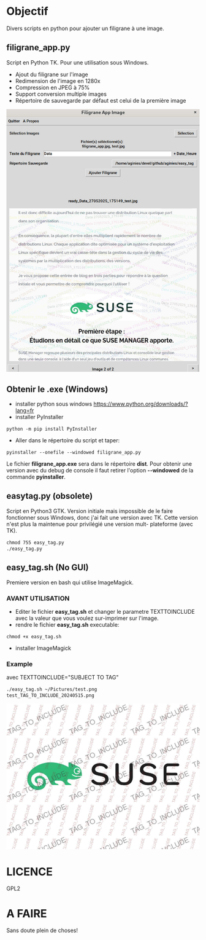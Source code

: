 # Objectif

Divers scripts en python pour ajouter un filigrane à une image.

## filigrane_app.py

Script en Python TK. Pour une utilisation sous Windows.
* Ajout du filigrane sur l'image
* Redimension de l'image en 1280x
* Compression en JPEG à 75%
* Support conversion multiple images
* Répertoire de sauvegarde par défaut est celui de la première image

![image](https://github.com/aginies/easy_tag/blob/555160b92cffaeda17972068ce4b4d2828de350f/filigrane_app.jpg)

## Obtenir le .exe (Windows)

* installer python sous windows https://www.python.org/downloads/?lang=fr
* installer PyInstaller
```
python -m pip install PyInstaller
```

* Aller dans le répertoire du script et taper:
```
pyinstaller --onefile --windowed filigrane_app.py
```

Le fichier **filigrane_app.exe** sera dans le répertoire **dist**.
Pour obtenir une version avec du debug de console il faut retirer l'option **--windowed** de la commande **pyinstaller**.

## easytag.py (obsolete)

Script en Python3 GTK. Version initiale mais impossible de le faire fonctionner sous Windows,
donc j'ai fait une version avec TK. Cette version n'est plus la maintenue pour privilégié
une version mult- plateforme (avec TK).
```
chmod 755 easy_tag.py
./easy_tag.py
```

## easy_tag.sh (No GUI)

Premiere version en bash qui utilise ImageMagick.

### AVANT UTILISATION

* Editer le fichier **easy_tag.sh** et changer le parametre TEXTTOINCLUDE avec la valeur que vous voulez sur-imprimer sur l'image.
* rendre le fichier **easy_tag.sh** executable:
```
chmod +x easy_tag.sh
```
* installer ImageMagick

### Example

avec TEXTTOINCLUDE="SUBJECT TO TAG"

```
./easy_tag.sh ~/Pictures/test.png 
test_TAG_TO_INCLUDE_20240515.png
```

![image](https://github.com/aginies/easy_tag/blob/202f6f2a8de8fd39f0d14bc8ea4232a029f3b6d9/suse_TAG_TO_INCLUDE_20240515.jpg)

# LICENCE

GPL2

# A FAIRE

Sans doute plein de choses!
